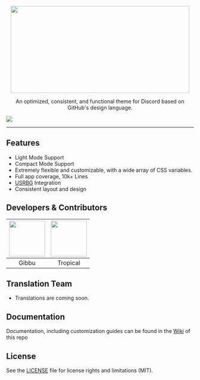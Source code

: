 <p align="center">
  <img align="center" width="480px" height="234" src="https://i.imgur.com/5dQTQVp.png"></img>
</p>
<p align="center">An optimized, consistent, and functional theme for Discord based on GitHub's design language.</p>

![](https://cdn.discordapp.com/attachments/612057164038799362/793198663559413790/NordicSlate.png)

---

## Features
* Light Mode Support
* Compact Mode Support
* Extremely flexible and customizable, with a wide array of CSS variables.
* Full app coverage, 10k+ Lines
* [USRBG](http://github.com/discord-Custom-Covers/usrbg/) Integration
* Consistent layout and design

## Developers & Contributors

| <a href="https://github.com/Gibbu" target="_blank"> <img src="https://avatars3.githubusercontent.com/u/20338746?s=460&u=d9ebab4f6f0f5221390bca1eaf8f191acd275afe&v=4" alt="" width="96px" height="96px"> </a> | <a href="https://github.com/Tropix126" target="_blank"> <img src="https://avatars1.githubusercontent.com/u/42101043?s=460&u=f44f07cf7122e1ba61a9e9e8ca83d133c741d011&v=4" alt="" width="96px" height="96px"> </a> |
|:-:|:-:|
| Gibbu | Tropical |

## Translation Team

* Translations are coming soon.

## Documentation

Documentation, including customization guides can be found in the [Wiki](https://github.com/DiscordStyles/Slate/wiki) of this repo

## License

See the [LICENSE](https://github.com/DiscordStyles/Slate/blob/master/LICENSE.md) file for license rights and limitations (MIT).
